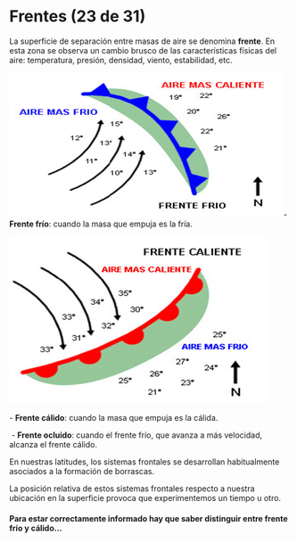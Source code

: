 # Frentes (23 de 31)

La superficie de separación entre masas de aire se denomina **frente**. En esta zona se observa un cambio brusco de las características físicas del aire: temperatura, presión, densidad, viento, estabilidad, etc.

![Frente frío](img/image002.png)\- **Frente frío**: cuando la masa que empuja es la fría.

 ![Frente caliente](img/image004.png)

\- **Frente cálido**: cuando la masa que empuja es la cálida.

 \- **Frente ocluido**: cuando el frente frío, que avanza a más velocidad, alcanza el frente cálido.

En nuestras latitudes, los sistemas frontales se desarrollan habitualmente asociados a la formación de borrascas.

La posición relativa de estos sistemas frontales respecto a nuestra ubicación en la superficie provoca que experimentemos un tiempo u otro.  

#### Para estar correctamente informado hay que saber distinguir entre frente frío y cálido...  

